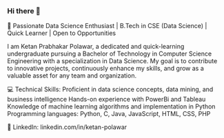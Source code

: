 ### Hi there 👋
🚀 Passionate Data Science Enthusiast | B.Tech in CSE (Data Science) | Quick Learner | Open to Opportunities

I am Ketan Prabhakar Polawar, a dedicated and quick-learning undergraduate pursuing a Bachelor of Technology in Computer Science Engineering with a specialization in Data Science. My goal is to contribute to innovative projects, continuously enhance my skills, and grow as a valuable asset for any team and organization.

💻 Technical Skills:
Proficient in data science concepts, data mining, and business intelligence
Hands-on experience with PowerBi and Tableau
Knowledge of machine learning algorithms and implementation in Python
Programming languages: Python, C, Java, JavaScript, HTML, CSS, PHP

🔗 LinkedIn: linkedin.com/in/ketan-polawar
